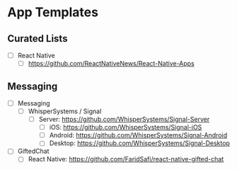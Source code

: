 # App Templates

## Curated Lists

-   [ ] React Native
    -   [ ] <https://github.com/ReactNativeNews/React-Native-Apps>

## Messaging

-   [ ] Messaging
    -   [ ] WhisperSystems / Signal
        -   [ ] Server: <https://github.com/WhisperSystems/Signal-Server>
            -   [ ] iOS: <https://github.com/WhisperSystems/Signal-iOS>
            -   [ ] Android: <https://github.com/WhisperSystems/Signal-Android>
            -   [ ] Desktop: <https://github.com/WhisperSystems/Signal-Desktop>
-   [ ] GiftedChat
    -   [ ] React Native: <https://github.com/FaridSafi/react-native-gifted-chat>
